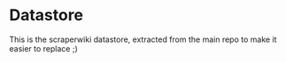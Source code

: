 
# Datastore

This is the scraperwiki datastore, extracted from the main repo to make it
easier to replace ;)
